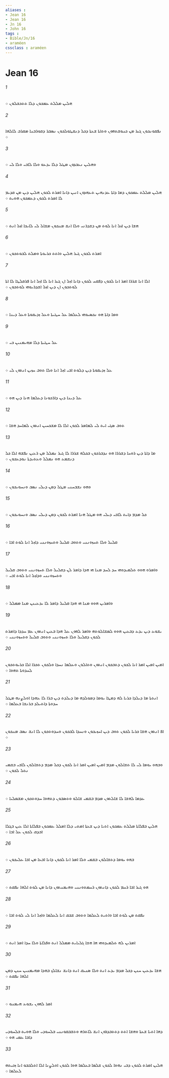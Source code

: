 ```yaml
---
aliases : 
- Jean 16
- Jean 16
- Jn 16
- John 16
tags : 
- Bible/Jn/16
- araméen
cssclass : araméen
---
```


# Jean 16

###### 1
ܗܠܝܢ ܡܠܠܬ ܥܡܟܘܢ ܕܠܐ ܬܬܟܫܠܘܢ ܀
###### 2
ܢܦܩܘܢܟܘܢ ܓܝܪ ܡܢ ܟܢܘܫܬܗܘܢ ܘܬܐܬܐ ܫܥܬܐ ܕܟܠ ܕܢܩܛܘܠܟܘܢ ܢܤܒܪ ܕܩܘܪܒܢܐ ܡܩܪܒ ܠܐܠܗܐ ܀
###### 3
ܘܗܠܝܢ ܢܥܒܕܘܢ ܡܛܠ ܕܠܐ ܝܕܥܘ ܘܠܐ ܠܐܒܝ ܘܠܐ ܠܝ ܀
###### 4
ܗܠܝܢ ܡܠܠܬ ܥܡܟܘܢ ܕܡܐ ܕܐܬܐ ܥܕܢܗܝܢ ܬܥܗܕܘܢ ܐܢܝܢ ܕܐܢܐ ܐܡܪܬ ܠܟܘܢ ܗܠܝܢ ܕܝܢ ܡܢ ܩܕܝܡ ܠܐ ܐܡܪܬ ܠܟܘܢ ܕܥܡܟܘܢ ܗܘܝܬ ܀
###### 5
ܗܫܐ ܕܝܢ ܐܙܠ ܐܢܐ ܠܘܬ ܡܢ ܕܫܕܪܢܝ ܘܠܐ ܐܢܫ ܡܢܟܘܢ ܡܫܐܠ ܠܝ ܠܐܝܟܐ ܐܙܠ ܐܢܬ ܀
###### 6
ܐܡܪܬ ܠܟܘܢ ܓܝܪ ܗܠܝܢ ܘܐܬܬ ܟܪܝܘܬܐ ܘܡܠܬ ܠܒܘܬܟܘܢ ܀
###### 7
ܐܠܐ ܐܢܐ ܫܪܪܐ ܐܡܪ ܐܢܐ ܠܟܘܢ ܕܦܩܚ ܠܟܘܢ ܕܐܢܐ ܐܙܠ ܐܢ ܓܝܪ ܐܢܐ ܠܐ ܐܙܠ ܐܢܐ ܦܪܩܠܛܐ ܠܐ ܐܬܐ ܠܘܬܟܘܢ ܐܢ ܕܝܢ ܐܙܠ ܐܫܕܪܝܘܗܝ ܠܘܬܟܘܢ ܀
###### 8
ܘܡܐ ܕܐܬܐ ܗܘ ܢܟܤܝܘܗܝ ܠܥܠܡܐ ܥܠ ܚܛܝܬܐ ܘܥܠ ܙܕܝܩܘܬܐ ܘܥܠ ܕܝܢܐ ܀
###### 9
ܥܠ ܚܛܝܬܐ ܕܠܐ ܡܗܝܡܢܝܢ ܒܝ ܀
###### 10
ܥܠ ܙܕܝܩܘܬܐ ܕܝܢ ܕܠܘܬ ܐܒܝ ܐܙܠ ܐܢܐ ܘܠܐ ܬܘܒ ܚܙܝܢ ܐܢܬܘܢ ܠܝ ܀
###### 11
ܥܠ ܕܝܢܐ ܕܝܢ ܕܐܪܟܘܢܐ ܕܥܠܡܐ ܗܢܐ ܕܝܢ ܗܘ ܀
###### 12
ܬܘܒ ܤܓܝ ܐܝܬ ܠܝ ܠܡܐܡܪ ܠܟܘܢ ܐܠܐ ܠܐ ܡܫܟܚܝܢ ܐܢܬܘܢ ܠܡܐܚܕ ܗܫܐ ܀
###### 13
ܡܐ ܕܐܬܐ ܕܝܢ ܪܘܚܐ ܕܫܪܪܐ ܗܘ ܢܕܒܪܟܘܢ ܒܟܠܗ ܫܪܪܐ ܠܐ ܓܝܪ ܢܡܠܠ ܡܢ ܪܥܝܢ ܢܦܫܗ ܐܠܐ ܟܠ ܕܢܫܡܥ ܗܘ ܢܡܠܠ ܘܥܬܝܕܬܐ ܢܘܕܥܟܘܢ ܀
###### 14
ܘܗܘ ܢܫܒܚܢܝ ܡܛܠ ܕܡܢ ܕܝܠܝ ܢܤܒ ܘܢܚܘܝܟܘܢ ܀
###### 15
ܟܠ ܡܕܡ ܕܐܝܬ ܠܐܒܝ ܕܝܠܝ ܗܘ ܡܛܠ ܗܢܐ ܐܡܪܬ ܠܟܘܢ ܕܡܢ ܕܝܠܝ ܢܤܒ ܘܢܚܘܝܟܘܢ ܀
###### 16
ܩܠܝܠ ܘܠܐ ܬܚܙܘܢܢܝ ܘܬܘܒ ܩܠܝܠ ܘܬܚܙܘܢܢܝ ܕܐܙܠ ܐܢܐ ܠܘܬ ܐܒܐ ܀
###### 17
ܘܐܡܪܘ ܗܘܘ ܬܠܡܝܕܘܗܝ ܚܕ ܠܚܕ ܡܢܐ ܗܝ ܗܕܐ ܕܐܡܪ ܠܢ ܕܩܠܝܠ ܘܠܐ ܬܚܙܘܢܢܝ ܘܬܘܒ ܩܠܝܠ ܘܬܚܙܘܢܢܝ ܘܕܐܙܠ ܐܢܐ ܠܘܬ ܐܒܝ ܀
###### 18
ܘܐܡܪܝܢ ܗܘܘ ܡܢܐ ܗܝ ܗܕܐ ܩܠܝܠ ܕܐܡܪ ܠܐ ܝܕܥܝܢܢ ܡܢܐ ܡܡܠܠ ܀
###### 19
ܝܫܘܥ ܕܝܢ ܝܕܥ ܕܒܥܝܢ ܗܘܘ ܠܡܫܐܠܘܬܗ ܘܐܡܪ ܠܗܘܢ ܥܠ ܗܕܐ ܒܥܝܢ ܐܢܬܘܢ ܥܡ ܚܕܕܐ ܕܐܡܪܬ ܠܟܘܢ ܕܩܠܝܠ ܘܠܐ ܬܚܙܘܢܢܝ ܘܬܘܒ ܩܠܝܠ ܘܬܚܙܘܢܢܝ ܀
###### 20
ܐܡܝܢ ܐܡܝܢ ܐܡܪ ܐܢܐ ܠܟܘܢ ܕܬܒܟܘܢ ܐܢܬܘܢ ܘܬܐܠܘܢ ܘܥܠܡܐ ܢܚܕܐ ܘܠܟܘܢ ܬܟܪܐ ܐܠܐ ܟܪܝܘܬܟܘܢ ܠܚܕܘܬܐ ܬܗܘܐ ܀
###### 21
ܐܢܬܬܐ ܡܐ ܕܝܠܕܐ ܟܪܝܐ ܠܗ ܕܡܛܐ ܝܘܡܐ ܕܡܘܠܕܗ ܡܐ ܕܝܠܕܬ ܕܝܢ ܒܪܐ ܠܐ ܥܗܕܐ ܐܘܠܨܢܗ ܡܛܠ ܚܕܘܬܐ ܕܐܬܝܠܕ ܒܪܢܫܐ ܒܥܠܡܐ ܀
###### 22
ܐܦ ܐܢܬܘܢ ܗܫܐ ܟܪܝܐ ܠܟܘܢ ܬܘܒ ܕܝܢ ܐܚܙܝܟܘܢ ܘܢܚܕܐ ܠܒܟܘܢ ܘܚܕܘܬܟܘܢ ܠܐ ܐܢܫ ܢܤܒ ܡܢܟܘܢ ܀
###### 23
ܘܒܗܘ ܝܘܡܐ ܠܝ ܠܐ ܬܫܐܠܘܢ ܡܕܡ ܐܡܝܢ ܐܡܝܢ ܐܡܪ ܐܢܐ ܠܟܘܢ ܕܟܠ ܡܕܡ ܕܬܫܐܠܘܢ ܠܐܒܝ ܒܫܡܝ ܢܬܠ ܠܟܘܢ ܀
###### 24
ܥܕܡܐ ܠܗܫܐ ܠܐ ܫܐܠܬܘܢ ܡܕܡ ܒܫܡܝ ܫܐܠܘ ܘܬܤܒܘܢ ܕܬܗܘܐ ܚܕܘܬܟܘܢ ܡܫܡܠܝܐ ܀
###### 25
ܗܠܝܢ ܒܦܠܐܬܐ ܡܠܠܬ ܥܡܟܘܢ ܐܬܝܐ ܕܝܢ ܫܥܬܐ ܐܡܬܝ ܕܠܐ ܐܡܠܠ ܥܡܟܘܢ ܒܦܠܐܬܐ ܐܠܐ ܥܝܢ ܒܓܠܐ ܐܒܕܩ ܠܟܘܢ ܥܠ ܐܒܐ ܀
###### 26
ܒܗܘ ܝܘܡܐ ܕܬܫܐܠܘܢ ܒܫܡܝ ܘܠܐ ܐܡܪ ܐܢܐ ܠܟܘܢ ܕܐܢܐ ܐܒܥܐ ܡܢ ܐܒܐ ܥܠܝܟܘܢ ܀
###### 27
ܗܘ ܓܝܪ ܐܒܐ ܪܚܡ ܠܟܘܢ ܕܐܢܬܘܢ ܪܚܡܬܘܢܢܝ ܘܗܝܡܢܬܘܢ ܕܐܢܐ ܡܢ ܠܘܬ ܐܠܗܐ ܢܦܩܬ ܀
###### 28
ܢܦܩܬ ܡܢ ܠܘܬ ܐܒܐ ܘܐܬܝܬ ܠܥܠܡܐ ܘܬܘܒ ܫܒܩ ܐܢܐ ܠܥܠܡܐ ܘܐܙܠ ܐܢܐ ܠܝ ܠܘܬ ܐܒܐ ܀
###### 29
ܐܡܪܝܢ ܠܗ ܬܠܡܝܕܘܗܝ ܗܐ ܗܫܐ ܓܠܝܐܝܬ ܡܡܠܠ ܐܢܬ ܘܦܠܐܬܐ ܘܠܐ ܚܕܐ ܐܡܪ ܐܢܬ ܀
###### 30
ܗܫܐ ܝܕܥܝܢ ܚܢܢ ܕܟܠ ܡܕܡ ܝܕܥ ܐܢܬ ܘܠܐ ܤܢܝܩ ܐܢܬ ܕܐܢܫ ܢܫܐܠܟ ܒܗܕܐ ܡܗܝܡܢܝܢ ܚܢܢ ܕܡܢ ܐܠܗܐ ܢܦܩܬ ܀
###### 31
ܐܡܪ ܠܗܘܢ ܝܫܘܥ ܗܝܡܢܘ ܀
###### 32
ܕܗܐ ܐܬܝܐ ܫܥܬܐ ܘܗܫܐ ܐܬܬ ܕܬܬܒܕܪܘܢ ܐܢܫ ܠܐܬܪܗ ܘܬܫܒܩܘܢܢܝ ܒܠܚܘܕܝ ܘܠܐ ܗܘܝܬ ܒܠܚܘܕܝ ܕܐܒܐ ܥܡܝ ܗܘ ܀
###### 33
ܗܠܝܢ ܐܡܪܬ ܠܟܘܢ ܕܒܝ ܢܗܘܐ ܠܟܘܢ ܫܠܡܐ ܒܥܠܡܐ ܗܘܐ ܠܟܘܢ ܐܘܠܨܢܐ ܐܠܐ ܐܬܠܒܒܘ ܐܢܐ ܙܟܝܬܗ ܠܥܠܡܐ ܀
